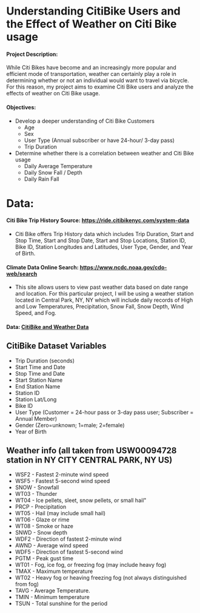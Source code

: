 # Understanding CitiBike Users and the Effect of Weather on Citi Bike usage 

#### Project Description:
While Citi Bikes have become and an increasingly more popular and efficient mode of transportation, weather can certainly play a role in determining whether or not an individual would want to travel via bicycle. For this reason, my project aims to examine Citi Bike users and analyze the effects of weather on Citi Bike usage. 
#### Objectives: 
- Develop a deeper understanding of Citi Bike Customers
    - Age
    - Sex
    - User Type (Annual subscriber or have 24-hour/ 3-day pass)
    - Trip Duration
- Determine whether there is a correlation between weather and Citi Bike usage
    - Daily Average Temperature
    - Daily Snow Fall / Depth
    - Daily Rain Fall

# Data:

#### Citi Bike Trip History Source: https://ride.citibikenyc.com/system-data
- Citi Bike offers Trip History data which includes Trip Duration, Start and Stop Time, Start and Stop Date, Start and Stop Locations, Station ID, Bike ID, Station Longitudes and Latitudes, User Type, Gender, and Year of Birth.

#### Climate Data Online Search: https://www.ncdc.noaa.gov/cdo-web/search
- This site allows users to view past weather data based on date range and location. For this particular project, I will be using a weather station located in Central Park, NY, NY which will include daily records of High and Low Temperatures, Precipitation, Snow Fall, Snow Depth, Wind Speed, and Fog.

#### Data: [CitiBike and Weather Data](files/CitiBikeData.zip)

## CitiBike Dataset Variables
- Trip Duration (seconds)
- Start Time and Date
- Stop Time and Date
- Start Station Name
- End Station Name
- Station ID
- Station Lat/Long
- Bike ID
- User Type (Customer = 24-hour pass or 3-day pass user; Subscriber = Annual Member)
- Gender (Zero=unknown; 1=male; 2=female)
- Year of Birth


## Weather info (all taken from USW00094728	station in NY CITY CENTRAL PARK, NY US)
- WSF2 - Fastest 2-minute wind speed
- WSF5 - Fastest 5-second wind speed
- SNOW - Snowfall
- WT03 - Thunder
- WT04 - Ice pellets, sleet, snow pellets, or small hail"
- PRCP - Precipitation
- WT05 - Hail (may include small hail)
- WT06 - Glaze or rime
- WT08 - Smoke or haze
- SNWD - Snow depth
- WDF2 - Direction of fastest 2-minute wind
- AWND - Average wind speed
- WDF5 - Direction of fastest 5-second wind
- PGTM - Peak gust time
- WT01 - Fog, ice fog, or freezing fog (may include heavy fog)
- TMAX - Maximum temperature
- WT02 - Heavy fog or heaving freezing fog (not always distinguished from fog)
- TAVG - Average Temperature.
- TMIN - Minimum temperature
- TSUN - Total sunshine for the period
